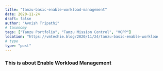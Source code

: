 ```yaml
---
title: "tanzu-basic-enable-workload-management"
date: 2020-11-24
draft: false
author: "Avnish Tripathi"
# taxonomy
tags: ["Tanzu Portfolio", "Tanzu Mission Control", "VCPP"]
location: "https://vmtechie.blog/2020/11/24/tanzu-basic-enable-workload-management/"
# type
type: "post"
---
```


### This is about Enable Workload Management
